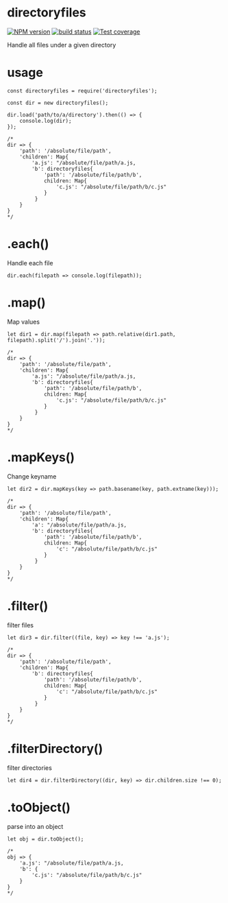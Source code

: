 # directoryfiles

[![NPM version][npm-image]][npm-url]
[![build status][travis-image]][travis-url]
[![Test coverage][coveralls-image]][coveralls-url]

Handle all files under a given directory

# usage

```
const directoryfiles = require('directoryfiles');

const dir = new directoryfiles();

dir.load('path/to/a/directory').then(() => {
    console.log(dir);
});

/*
dir => {
    'path': '/absolute/file/path',
    'children': Map{
        'a.js': "/absolute/file/path/a.js,
        'b': directoryfiles{
            'path': '/absolute/file/path/b',
            children: Map{
                'c.js': "/absolute/file/path/b/c.js"
            }
         }
    }
}
*/

```

# .each()

Handle each file

```
dir.each(filepath => console.log(filepath));
```

# .map()
Map values

```
let dir1 = dir.map(filepath => path.relative(dir1.path, filepath).split('/').join('.'));

/*
dir => {
    'path': '/absolute/file/path',
    'children': Map{
        'a.js': "/absolute/file/path/a.js,
        'b': directoryfiles{
            'path': '/absolute/file/path/b',
            children: Map{
                'c.js': "/absolute/file/path/b/c.js"
            }
         }
    }
}
*/

```

# .mapKeys()
Change keyname

```
let dir2 = dir.mapKeys(key => path.basename(key, path.extname(key)));

/*
dir => {
    'path': '/absolute/file/path',
    'children': Map{
        'a': "/absolute/file/path/a.js,
        'b': directoryfiles{
            'path': '/absolute/file/path/b',
            children: Map{
                'c': "/absolute/file/path/b/c.js"
            }
         }
    }
}
*/

```

# .filter()
filter files

```
let dir3 = dir.filter((file, key) => key !== 'a.js');

/*
dir => {
    'path': '/absolute/file/path',
    'children': Map{
        'b': directoryfiles{
            'path': '/absolute/file/path/b',
            children: Map{
                'c': "/absolute/file/path/b/c.js"
            }
         }
    }
}
*/

```

# .filterDirectory()
filter directories

```
let dir4 = dir.filterDirectory((dir, key) => dir.children.size !== 0);
```

# .toObject()
parse into an object

```
let obj = dir.toObject();

/*
obj => {
    'a.js': "/absolute/file/path/a.js,
    'b': {
        'c.js': "/absolute/file/path/b/c.js"
    }
}
*/
```


[npm-image]: https://img.shields.io/npm/v/directoryfiles.svg?style=flat-square
[npm-url]: https://www.npmjs.com/package/directoryfiles
[travis-image]: https://img.shields.io/travis/viRingbells/directoryfiles/master.svg?style=flat-square
[travis-url]: https://travis-ci.org/viRingbells/directoryfiles
[coveralls-image]: https://img.shields.io/codecov/c/github/viRingbells/directoryfiles.svg?style=flat-square
[coveralls-url]: https://codecov.io/github/viRingbells/directoryfiles?branch=master
